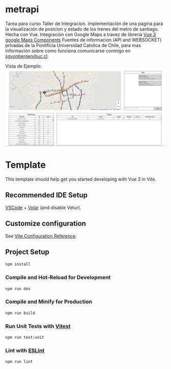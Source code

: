 # metrapi
Tarea para curso Taller de Integracion. Implementación de una pagina para la visualización de posicion y estado de los trenes del metro de santiago. Hecha con Vue. Integración con Google Maps a travez de libreria [Vue 3 google Maps Components](https://www.npmjs.com/package/@fawmi/vue-google-maps) Fuentes de informacion (API and WEBSOCKET) privadas de la Pontificia Universidad Catolica de Chile, para mas información sobre como funciona comunicarse conmigo en sgvonbergen@uc.cl.

Vista de Ejemplo:
![Example of Page](Example.PNG)

# Template
This template should help get you started developing with Vue 3 in Vite.

## Recommended IDE Setup

[VSCode](https://code.visualstudio.com/) + [Volar](https://marketplace.visualstudio.com/items?itemName=Vue.volar) (and disable Vetur).

## Customize configuration

See [Vite Configuration Reference](https://vitejs.dev/config/).

## Project Setup

```sh
npm install
```

### Compile and Hot-Reload for Development

```sh
npm run dev
```

### Compile and Minify for Production

```sh
npm run build
```

### Run Unit Tests with [Vitest](https://vitest.dev/)

```sh
npm run test:unit
```

### Lint with [ESLint](https://eslint.org/)

```sh
npm run lint
```
